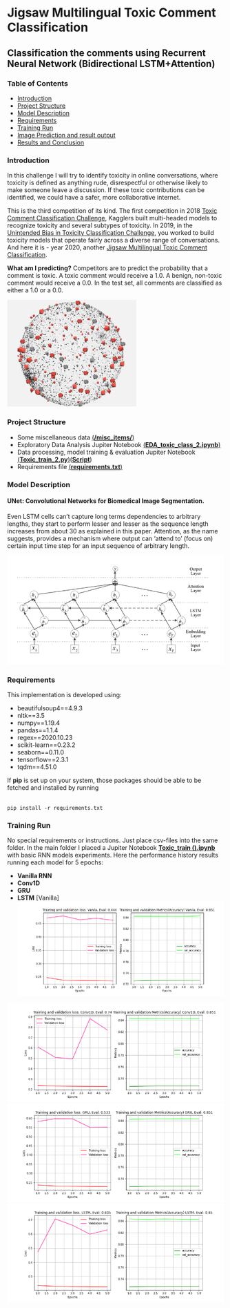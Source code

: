 # Jigsaw Multilingual Toxic Comment Classification
## Classification the comments using Recurrent Neural Network (Bidirectional LSTM+Attention)
### Table of Contents
* [Introduction](#Introduction)
* [Project Structure](#Project-Structure)
* [Model Description](#Model-Description)
* [Requirements](#Requirements)
* [Training Run](#Training-Run)
* [Image Prediction and result output](#Image-Prediction-and-result-output)
* [Results and Conclusion](#Results-and-Conclusion)



### Introduction
In this challenge I will try to identify toxicity in online conversations, where toxicity is defined as anything rude, disrespectful or otherwise likely to make someone leave a discussion. If these toxic contributions can be identified, we could have a safer, more collaborative internet.

This is the third competition of its kind. The first competition in 2018 [Toxic Comment Classification Challenge](https://www.kaggle.com/c/jigsaw-toxic-comment-classification-challenge), Kagglers built multi-headed models to recognize toxicity and several subtypes of toxicity. In 2019, in the [Unintended Bias in Toxicity Classification Challenge](https://www.kaggle.com/c/jigsaw-unintended-bias-in-toxicity-classification), you worked to build toxicity models that operate fairly across a diverse range of conversations. And here it is - year 2020, another [Jigsaw Multilingual Toxic Comment Classification](https://www.kaggle.com/c/jigsaw-multilingual-toxic-comment-classification).

**What am I predicting?**
Competitors are to predict the probability that a comment is toxic. A toxic comment would receive a 1.0. A benign, non-toxic comment would receive a 0.0. In the test set, all comments are classified as either a 1.0 or a 0.0.

<img src="https://github.com/Kochurovskyi/Deep_Neural_Network_Projects/blob/main/RNN%20(Text%20Classification)/misc_items/Toxicity.png" alt="drawing" width="300"/>

### Project Structure
* Some miscellaneous data  [(**/misc_items/**)](https://github.com/Kochurovskyi/Deep_Neural_Network_Projects/tree/main/RNN%20(Text%20Classification))
* Exploratory Data Analysis Jupiter Notebook [(**EDA_toxic_class_2.ipynb**)](https://github.com/Kochurovskyi/Deep_Neural_Network_Projects/blob/main/RNN%20(Text%20Classification)/EDA_Toxic_calss_2.ipynb)
* Data processing, model training & evaluation Jupiter Notebook [(**Toxic_train_2.py**)](https://github.com/Kochurovskyi/Deep_Neural_Network_Projects/blob/main/UNet(semantic%20segmentation)/Train.py)([**Script**](https://github.com/Kochurovskyi/Deep_Neural_Network_Projects/blob/main/RNN%20(Text%20Classification)/tf.py))
* Requirements file [(**requirements.txt**)](https://github.com/Kochurovskyi/Deep_Neural_Network_Projects/blob/main/RNN%20(Text%20Classification)/requirements.txt)



### Model Description
#### UNet: Convolutional Networks for Biomedical Image Segmentation.
Even LSTM cells can’t capture long terms dependencies to arbitrary lengths, they start to perform lesser and lesser as the sequence length increases from about 30 as explained in this paper. Attention, as the name suggests, provides a mechanism where output can ‘attend to’ (focus on) certain input time step for an input sequence of arbitrary length. 

![LSTM Arhc](https://github.com/Kochurovskyi/Deep_Neural_Network_Projects/blob/main/RNN%20(Text%20Classification)/misc_items/Model.png)

### Requirements 
This implementation is developed using:
- beautifulsoup4==4.9.3
- nltk==3.5
- numpy==1.19.4
- pandas==1.1.4
- regex==2020.10.23
- scikit-learn==0.23.2
- seaborn==0.11.0
- tensorflow==2.3.1
- tqdm==4.51.0

If **pip** is set up on your system, those packages should be able to be fetched and installed by running

<pre><code>
pip install -r requirements.txt
</code></pre>

### Training Run
No special requirements or instructions. Just place csv-files into the same folder.
In the main folder I placed a Jupiter Notebook [**Toxic_train ().ipynb**](https://github.com/Kochurovskyi/Deep_Neural_Network_Projects/blob/main/RNN%20(Text%20Classification)/Toxic_train%20(1).ipynb) with basic RNN models experiments. Here the performance history results running each model for 5 epochs:
- **Vanilla RNN**
- **Conv1D**
- **GRU**
- **LSTM**
[Vanilla]<img src="https://github.com/Kochurovskyi/Deep_Neural_Network_Projects/blob/main/RNN%20(Text%20Classification)/misc_items/hist_Vanila.png"/>
<img src="https://github.com/Kochurovskyi/Deep_Neural_Network_Projects/blob/main/RNN%20(Text%20Classification)/misc_items/hist_Conv1D.png"/>
<img src="https://github.com/Kochurovskyi/Deep_Neural_Network_Projects/blob/main/RNN%20(Text%20Classification)/misc_items/hist_GRU.png"/>
<img src="https://github.com/Kochurovskyi/Deep_Neural_Network_Projects/blob/main/RNN%20(Text%20Classification)/misc_items/hist_LSTM.png"/>

